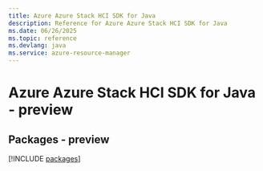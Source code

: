 ```yaml
---
title: Azure Azure Stack HCI SDK for Java
description: Reference for Azure Azure Stack HCI SDK for Java
ms.date: 06/26/2025
ms.topic: reference
ms.devlang: java
ms.service: azure-resource-manager
---
```

# Azure Azure Stack HCI SDK for Java - preview
## Packages - preview
[!INCLUDE [packages](azure-stack-hci-index.md)]